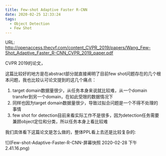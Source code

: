 ```yaml
---
title: Few-shot Adaptive Faster R-CNN
date: 2020-02-25 12:33:24
tags:
  - Object Detection
  - Few Shot
---
```

URL: http://openaccess.thecvf.com/content_CVPR_2019/papers/Wang_Few-Shot_Adaptive_Faster_R-CNN_CVPR_2019_paper.pdf

CVPR 2019的论文，

这篇比较好的地方是在abstract部分就直接阐明了目前few shot问题存在的几个根本问题，我也比较认可论文提到的这几个痛点：
1. target domain数据量很少，从任务本身来说就比较难，从一个domain transfer到另一个domain，在如此受限的数据情况下
2. 同样也因为target domain数据量很少，导致过拟合问题是一个不得不处理的事情
3. few shot for detection目前来看实际工作不是很多，因为detection任务需要兼顾object定位和分类，所以任务本身上看比较难

我们具体看下这篇论文是怎么做的，整体PPL看上去还是比较复杂的:

![](Few-shot-Adaptive-Faster-R-CNN-屏幕快照 2020-02-28 下午2.41.16.png)
